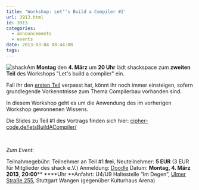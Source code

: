```yaml
---
title: 'Workshop: Let''s Build a Compiler #2'
url: 3913.html
id: 3913
categories:
  - announcements
  - events
date: 2013-03-04 08:44:08
tags:
---
```


![shack](https://blog.shackspace.de/wp-content/uploads/2012/06/shack-150x150.png)Am **Montag** den **4\. März** um **20 Uhr** lädt shackspace zum **zweiten Teil** des Workshops "Let's build a compiler" ein.

Fall ihr den [ersten Teil](https://blog.shackspace.de/?p=3884) verpasst hat, könnt ihr noch immer einsteigen, sofern grundlegende Vorkenntnisse zum Thema Compilerbau vorhanden sind.

In diesem Workshop geht es um die Anwendung des im vorherigen Workshop gewonnenen Wissens.

Die Slides zu Teil #1 des Vortrags finden sich hier: [cipher-code.de/letsBuildACompiler/](http://cipher-code.de/letsBuildACompiler/)

&nbsp;

_Zum Event:_

Teilnahmegebühr: Teilnehmer an Teil #1 **frei**, Neuteilnehmer: **5 EUR** (3 EUR für Mitglieder des shack e.V.)
Anmeldung: [Doodle](http://doodle.com/97gzn4rg9a36sq3d)
Datum: **Montag, 4\. März 2013**, **20:00**** ****Uhr
**Anfahrt: U4/U9 Haltestelle “Im Degen”, [Ulmer Straße 255](https://blog.shackspace.de/?page_id=713), Stuttgart Wangen (gegenüber Kulturhaus Arena)